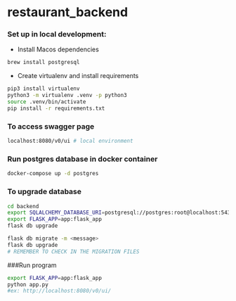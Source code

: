# restaurant_backend


### Set up in local development:
 - Install Macos dependencies
 ```bash
brew install postgresql 
```
 - Create virtualenv and install requirements
 ```bash
pip3 install virtualenv
python3 -m virtualenv .venv -p python3
source .venv/bin/activate
pip install -r requirements.txt
```

### To access swagger page
```bash
localhost:8080/v0/ui # local environment
```
### Run postgres database in docker container
```bash
docker-compose up -d postgres
```
### To upgrade database
```bash
cd backend 
export SQLALCHEMY_DATABASE_URI=postgresql://postgres:root@localhost:5432/postgres
export FLASK_APP=app:flask_app
flask db upgrade

flask db migrate -m <message>
flask db upgrade
# REMEMBER TO CHECK IN THE MIGRATION FILES
```
###Run program 
```bash
export FLASK_APP=app:flask_app
python app.py
#ex: http://localhost:8080/v0/ui/
```